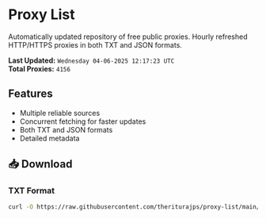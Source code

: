 # Proxy List

Automatically updated repository of free public proxies. Hourly refreshed HTTP/HTTPS proxies in both TXT and JSON formats.

**Last Updated:** `Wednesday 04-06-2025 12:17:23 UTC`  
**Total Proxies:** `4156`

## Features
- Multiple reliable sources
- Concurrent fetching for faster updates
- Both TXT and JSON formats
- Detailed metadata

## 📥 Download

### TXT Format
```bash
curl -O https://raw.githubusercontent.com/theriturajps/proxy-list/main/proxies.txt